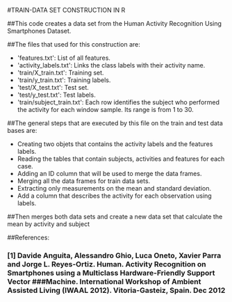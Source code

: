 #TRAIN-DATA SET CONSTRUCTION IN R

##This code creates a data set from the Human Activity Recognition Using Smartphones Dataset.

##The files that used for this construction are:

* 'features.txt': List of all features.
* 'activity_labels.txt': Links the class labels with their activity name.
* 'train/X_train.txt': Training set.
* 'train/y_train.txt': Training labels.
* 'test/X_test.txt': Test set.
* 'test/y_test.txt': Test labels.
* 'train/subject_train.txt': Each row identifies the subject who performed the activity for each window sample. Its range is from 1 to 30.

##The general steps that are executed by this file on the train and test data bases are:

* Creating two objets that contains the activity labels and the features labels.
* Reading the tables that contain subjects, activities and features for each case.
* Adding an ID column that will be used to merge the data frames.
* Merging all the data frames for train data sets.
* Extracting only measurements on the mean and standard deviation.
* Add a column that describes the activity for each observation using labels.

##Then merges both data sets and create a new data set that calculate the mean by activity and subject

##References:

### [1] Davide Anguita, Alessandro Ghio, Luca Oneto, Xavier Parra and Jorge L. Reyes-Ortiz. Human. Activity Recognition on Smartphones using a Multiclass Hardware-Friendly Support Vector ###Machine. International Workshop of Ambient Assisted Living (IWAAL 2012). Vitoria-Gasteiz, Spain. Dec 2012
